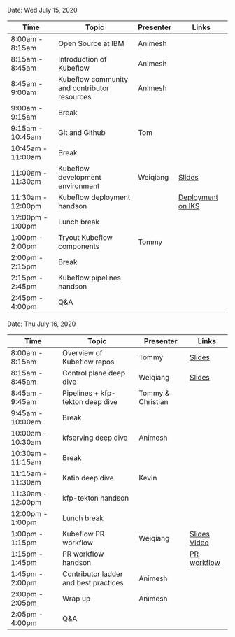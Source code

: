 Date: Wed July 15, 2020

|Time|Topic|Presenter|Links|
|---|---|---|---|
|8:00am - 8:15am|Open Source at IBM|Animesh||
|8:15am - 8:45am|Introduction of Kubeflow|Animesh||
|8:45am - 9:00am|Kubeflow community and contributor resources|Animesh||
|9:00am - 9:15am|Break|||
|9:15am - 10:45am|Git and Github|Tom||
|10:45am - 11:00am|Break|||
|11:00am - 11:30am|Kubeflow development environment|Weiqiang|[Slides](Presentations/DevEnv.pdf)|
|11:30am - 12:00pm|Kubeflow deployment handson||[Deployment on IKS](HandsOn/Deployment/kubeflow-on-iks.md)
|12:00pm - 1:00pm|Lunch break|||
|1:00pm - 2:00pm|Tryout Kubeflow components|Tommy||
|2:00pm - 2:15pm|Break|||
|2:15pm - 2:45pm|Kubeflow pipelines handson|||
|2:45pm - 4:00pm|Q&A|||

Date: Thu July 16, 2020

|Time|Topic|Presenter|Links|
|---|---|---|---|
|8:00am - 8:15am|Overview of Kubeflow repos|Tommy|[Slides](Presentations/KubeflowRepos.pdf)|
|8:15am - 8:45am|Control plane deep dive|Weiqiang|[Slides](Presentations/KubeflowControlPlane.pdf)|
|8:45am - 9:45am|Pipelines + kfp-tekton deep dive|Tommy & Christian||
|9:45am - 10:00am|Break|||
|10:00am - 10:30am|kfserving deep dive|Animesh||
|10:30am - 11:15am|Break|||
|11:15am - 11:30am|Katib deep dive|Kevin||
|11:30am - 12:00pm|kfp-tekton handson|||
|12:00pm - 1:00pm|Lunch break|||
|1:00pm - 1:15pm|Kubeflow PR workflow|Weiqiang|[Slides](Presentations/PRworkflow.pdf)<br>[Video](https://video.ibm.com/embed/recorded/127022679)|
|1:15pm - 1:45pm|PR workflow handson||[PR workflow](HandsOn/PRworkflow/PRworkflow.md)|
|1:45pm - 2:00pm|Contributor ladder and best practices|Animesh||
|2:00pm - 2:05pm|Wrap up|Animesh||
|2:05pm - 4:00pm|Q&A|||
